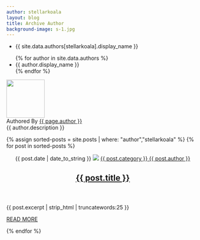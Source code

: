 ```yaml
---
author: stellarkoala
layout: blog
title: Archive Author
background-image: s-1.jpg
---
```


<div class="clearfix"></div>

<ul>
	<li>
		{{ site.data.authors[stellarkoala].display_name }}
	</li>
</ul>

<ul>
    {% for author in site.data.authors %}
    <li>
        {{ author.display_name }}
    </li>
    {% endfor %}
</ul>

<!--author box-->
<div class="author-box"> <img alt="" src="{{ site.baseurl }}/img/team/{{ author.avatar }}"  class="avatar " height="100" width="100">
	<div class="author-box-title"> Authored By <a href="{{ site.baseurl }}/author/{{ page.author }}/" rel="author">{{ page.author }}</a> </div>
	<div class="author-description"> {{ author.description }} </div>
	<div class="author_social"> </div>
</div>
<!--/author box-->



<div class="clearfix"></div>

{% assign sorted-posts = site.posts | where: "author","stellarkoala" %}
{% for post in sorted-posts %}

<!--article-->
<article class="col-md-12 wow fadeInUp">
  <header class="entry-header"> <span class="date-article"><i class="fas fa-calendar-alt"></i> {{ post.date | date_to_string }}</span> <a href="{{post.url}}"><img src="/img/post/{{ post.image }}" class="img-responsive"></a> <span class="byline"><span class="author vcard"><a href="{{ site.baseurl }}/category/{{ post.category }}/"><i class="fas fa-folder-open"></i> {{ post.category }}</a><a href="#"><i class="fas fa-user"></i> {{ post.author }}</a> </span></span> <a href="{{post.url}}">
    <h2>{{ post.title }}</h2>
    </a></header>
  <p>{{ post.excerpt | strip_html | truncatewords:25 }}</p>
  <a class="btn  readmore-btn" href="{{post.url}}">READ MORE</a>
</article>
<!--/article-->

{% endfor %}
